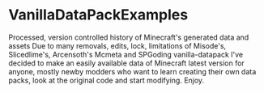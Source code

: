 # VanillaDataPackExamples
Processed, version controlled history of Minecraft's generated data and assets
Due to many removals, edits, lock, limitations of Misode's, Slicedlime's, Arcensoth's Mcmeta and SPGoding vanilla-datapack I've decided to make an easily available data of Minecraft latest version for anyone, mostly newby modders who want to learn creating their own data packs, look at the original code and start modifying. Enjoy.
